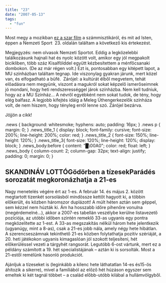 ```yaml
---
title: "23"
date: "2007-05-13"
tags: 
  - "fun"
---
```


Most megy a mozikban [ez a szar film](http://www.imdb.com/title/tt0481369/) a számmisztikáról, és mit ad Isten, éppen a Nemzeti Sport  23. oldalán találtam a következő kis értekezést.

Megjegyzés: nem olvasok Nemzeti Sportot. Eddig a legközelebbi találkozásunk hajnali hat és nyolc között volt, amikor egy jól megpakolt bicikliben, több száz Kisalfölddel együtt kézbesítettem a ménfőcsanaki dombokon. (De az már régen volt.) Ezt is, pontosabban egy kitépett lapot, a MU színházban találtam tegnap. Ide viszonylag gyakran járunk, mert közel van, és elfogadható a büfé.  Zárójel: a kultúrát élből megvetem, tehát előadásra nem megyünk, viszont a magukról sokat képzelő ismerőseimnek jó mondani, hogy heti rendszerességgel járok színházba. Nem kell tudniuk, hogy az a MU Színház... A névről egyébként nem sokat tudok, de tény, hogy elég balfasz. A legjobb kifejtés idáig a Meleg Úthengerkezelők színháza volt, de nem hiszem, hogy tényleg erről lenne szó. Zárójel bezárva.

Jöjjön a cikk!

.news { background: whitesmoke; hyphens: auto; padding: 16px; } .news p { margin: 0; } .news\_title\_1 { display: block; font-family: cursive; font-size: 200%; line-height: 200%; color: red; } .news\_title\_2 { font-size: 150%; line-height: 120%; } .news\_title\_3{ font-size: 120%; line-height: 120%; display: block; } .news\_body:before { content: "█\\00A0"; color: red; float: left; } .news\_body { column-count: 2; column-gap: 32px; text-align: justify; padding: 0; margin: 0; }

## SKANDINÁV LOTTÓGödörben a tízesekParádés sorozatát megkoronázhatja a 21-es

Nagy menetelés végére ért az 1-es. A február 14. és május 2. között megtartott tizenkét sorsolásból mindössze kettőt hagyott ki, a többin előkerült, és közben háromszor duplázott! A múlt héten aztán sem géppel, sem kézzel nem húzták ki. Ám ha hosszabb időre pihenőre vonulna (megérdemelné…), akkor a 2007-es tabellán veszélybe kerülne listavezető pozíciója, az utóbbi időben szintén remeklő 33-as ugyanis egy pontra megközelítette az 1-est. A 33-as megszakítás nélkül három hete jelentkezik (ugyanúgy, mint a 8-as), csak a 21-es jobb nála, amely négy hete hibátlan. A szerencseszámnak tekinthető 21-es közben folytathatja pozitív szériáját, a 20. heti játékokon ugyanis kimagaslóan jól szokott teljesíteni, hét előkerüléssel vezeti a tárgyhét rangsorát. Legutóbb 6-ost vártunk, mert ez a példány számított a 19. hét specialistájának – aztán ki is sorsolták. Most a 21-estől remélünk hasonló produkciót.

Ajánljuk a tízeseket is (leginkább a kilenc hete láthatatlan 14-es és15-ös áhítozik a sikerre), mivel a famíliából az előző hét húzáson egyszer sem emeltek ki két tagnál többet – a család előbb-utóbb kilábal a hullámvölgyből.
